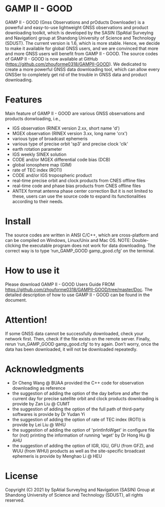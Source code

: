 # GAMP II - GOOD
GAMP II - GOOD (Gnss Observations and prOducts Downloader) is a powerful and easy-to-use lightweight GNSS observations and product downloading toolkit, which is developed by the SASIN (SpAtial SurveyIng and Navigation) group at Shandong University of Science and Technology (SDUST). The current version is 1.6, which is more stable. Hence, we decide to make it available for global GNSS users, and we are convinced that more and more GNSS users will benefit from GAMP II - GOOD. The source codes of GAMP II - GOOD is now available at GitHub (https://github.com/zhouforme0318/GAMPII-GOOD). We dedicated to create a more powerful GNSS data downloading tool, which can allow every GNSSer to completely get rid of the trouble in GNSS data and product downloading.
# Features
Main feature of GAMP II - GOOD are various GNSS observations and products donwloading, i.e., 
- IGS observation (RINEX version 2.xx, short name 'd')
- MGEX observation (RINEX version 3.xx, long name 'crx')
- various type of broadcast ephemeris
- various type of precise orbit 'sp3' and precise clock 'clk'
- earth rotation parameter
- IGS weekly SINEX solution
- CODE and/or MGEX differential code bias (DCB)
- global ionosphere map (GIM)
- rate of TEC index (ROTI)
- CODE and/or IGS tropospheric product
- real-time precise orbit and clock products from CNES offline files
- real-time code and phase bias products from CNES offline files
- ANTEX format antenna phase center correction
But it is not limited to these, users can use the source code to expand its functionalities according to their needs.
# Install
The source codes are written in ANSI C/C++, which are cross-platform and can be compiled on Windows, Linux/Unix and Mac OS. NOTE: Double-clicking the executable program does not work for data downloading. The correct way is to type ‘run_GAMP_GOOD  gamp_good.cfg’ on the terminal.
# How to use it
Please download GAMP II - GOOD Users Guide FROM https://github.com/zhouforme0318/GAMPII-GOOD/tree/master/Doc. The detailed description of how to use GAMP II - GOOD can be found in the document.
# Attention!
If some GNSS data cannot be successfully downloaded, check your network first. Then, check if the file exists on the remote server. Finally, rerun ‘run_GAMP_GOOD  gamp_good.cfg’ to try again. Don’t worry, once the data has been downloaded, it will not be downloaded repeatedly.
# Acknowledgments
- Dr Cheng Wang @ BUAA provided the C++ code for observation downloading as reference
- the suggestion of adding the option of the day before and after the current day for precise satellite orbit and clock products downloading is provide by Zan Liu @ CUMT
- the suggestion of adding the option of the full path of third-party softwares is provide by Dr Yudan Yi
- the suggestion of adding the option of rate of TEC index (ROTI) is provide by Lei Liu @ WHU
- the suggestion of adding the option of 'printInfoWget' in configure file for (not) printing the information of running 'wget' by Dr Hong Hu @ AHU
- the suggestion of adding the option of IGR, IGU, GFU (from GFZ), and WUU (from WHU) products as well as the site-specific broadcast ephemeris is provide by Menghao Li @ HEU
# License
Copyright (C) 2021 by SpAtial SurveyIng and Navigation (SASIN) Group at Shandong University of Science and Technology (SDUST), all rights reserved.
